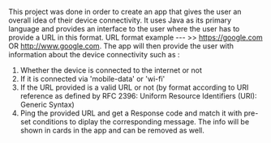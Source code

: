 This project was done in order to create an app that gives the user an overall idea of their device connectivity.
It uses Java as its primary language and provides an interface to the user where the user has to provide a URL in this format.
URL format example  --- >>   https://google.com      OR   http://www.google.com.
The app will then provide the user with information about the device connectivity such as :
 1. Whether the device is connected to the internet or not
 2. If it is connected via 'mobile-data' or 'wi-fi'
 3. If the URL provided is a valid URL or not (by format according to URI reference as defined by RFC 2396: Uniform Resource Identifiers (URI): Generic Syntax)
 4. Ping the provided URL and get a Response code and match it with pre-set conditions to diplay the corresponding message.
The info will be shown in cards in the app and can be removed as well.

